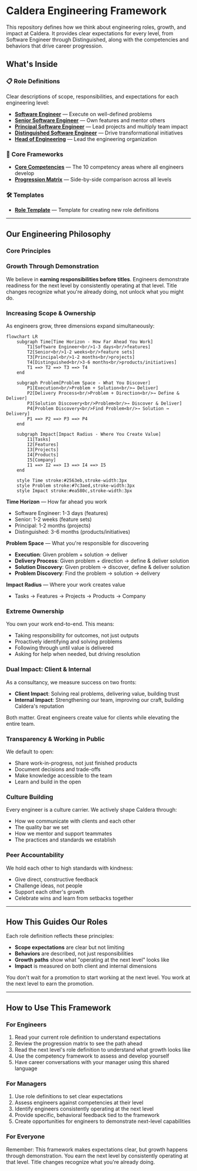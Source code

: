 # Caldera Engineering Framework

This repository defines how we think about engineering roles, growth, and impact at Caldera. It provides clear expectations for every level, from Software Engineer through Distinguished, along with the competencies and behaviors that drive career progression.

## What's Inside

### 📋 Role Definitions
Clear descriptions of scope, responsibilities, and expectations for each engineering level:
- **[Software Engineer](roles/software-engineer.md)** — Execute on well-defined problems
- **[Senior Software Engineer](roles/senior-software-engineer.md)** — Own features and mentor others
- **[Principal Software Engineer](roles/principal-software-engineer.md)** — Lead projects and multiply team impact
- **[Distinguished Software Engineer](roles/distinguished-software-engineer.md)** — Drive transformational initiatives
- **[Head of Engineering](roles/head-of-engineering.md)** — Lead the engineering organization

### 🎯 Core Frameworks
- **[Core Competencies](frameworks/competencies.md)** — The 10 competency areas where all engineers develop
- **[Progression Matrix](frameworks/progression-matrix.md)** — Side-by-side comparison across all levels

### 🛠️ Templates
- **[Role Template](templates/role-template.md)** — Template for creating new role definitions

---

## Our Engineering Philosophy

### Core Principles

### Growth Through Demonstration
We believe in **earning responsibilities before titles**. Engineers demonstrate readiness for the next level by consistently operating at that level. Title changes recognize what you're already doing, not unlock what you might do.

### Increasing Scope & Ownership
As engineers grow, three dimensions expand simultaneously:

```mermaid
flowchart LR
    subgraph Time[Time Horizon - How Far Ahead You Work]
        T1[Software Engineer<br/>1-3 days<br/>features]
        T2[Senior<br/>1-2 weeks<br/>feature sets]
        T3[Principal<br/>1-2 months<br/>projects]
        T4[Distinguished<br/>3-6 months<br/>products/initiatives]
        T1 ==> T2 ==> T3 ==> T4
    end
    
    subgraph Problem[Problem Space - What You Discover]
        P1[Execution<br/>Problem + Solution<br/>→ Deliver]
        P2[Delivery Process<br/>Problem + Direction<br/>→ Define & Deliver]
        P3[Solution Discovery<br/>Problem<br/>→ Discover & Deliver]
        P4[Problem Discovery<br/>Find Problem<br/>→ Solution → Delivery]
        P1 ==> P2 ==> P3 ==> P4
    end
    
    subgraph Impact[Impact Radius - Where You Create Value]
        I1[Tasks]
        I2[Features]
        I3[Projects]
        I4[Products]
        I5[Company]
        I1 ==> I2 ==> I3 ==> I4 ==> I5
    end
    
    style Time stroke:#2563eb,stroke-width:3px
    style Problem stroke:#7c3aed,stroke-width:3px
    style Impact stroke:#ea580c,stroke-width:3px
```

**Time Horizon** — How far ahead you work
- Software Engineer: 1-3 days (features)
- Senior: 1-2 weeks (feature sets)
- Principal: 1-2 months (projects)
- Distinguished: 3-6 months (products/initiatives)

**Problem Space** — What you're responsible for discovering
- **Execution**: Given problem + solution → deliver
- **Delivery Process**: Given problem + direction → define & deliver solution
- **Solution Discovery**: Given problem → discover, define & deliver solution
- **Problem Discovery**: Find the problem → solution → delivery

**Impact Radius** — Where your work creates value
- Tasks → Features → Projects → Products → Company

### Extreme Ownership
You own your work end-to-end. This means:
- Taking responsibility for outcomes, not just outputs
- Proactively identifying and solving problems
- Following through until value is delivered
- Asking for help when needed, but driving resolution

### Dual Impact: Client & Internal
As a consultancy, we measure success on two fronts:
- **Client Impact**: Solving real problems, delivering value, building trust
- **Internal Impact**: Strengthening our team, improving our craft, building Caldera's reputation

Both matter. Great engineers create value for clients while elevating the entire team.

### Transparency & Working in Public
We default to open:
- Share work-in-progress, not just finished products
- Document decisions and trade-offs
- Make knowledge accessible to the team
- Learn and build in the open

### Culture Building
Every engineer is a culture carrier. We actively shape Caldera through:
- How we communicate with clients and each other
- The quality bar we set
- How we mentor and support teammates
- The practices and standards we establish

### Peer Accountability
We hold each other to high standards with kindness:
- Give direct, constructive feedback
- Challenge ideas, not people
- Support each other's growth
- Celebrate wins and learn from setbacks together

---

## How This Guides Our Roles

Each role definition reflects these principles:
- **Scope expectations** are clear but not limiting
- **Behaviors** are described, not just responsibilities
- **Growth paths** show what "operating at the next level" looks like
- **Impact** is measured on both client and internal dimensions

You don't wait for a promotion to start working at the next level. You work at the next level to earn the promotion.

---

## How to Use This Framework

### For Engineers
1. Read your current role definition to understand expectations
2. Review the progression matrix to see the path ahead
3. Read the next level's role definition to understand what growth looks like
4. Use the competency framework to assess and develop yourself
5. Have career conversations with your manager using this shared language

### For Managers
1. Use role definitions to set clear expectations
2. Assess engineers against competencies at their level
3. Identify engineers consistently operating at the next level
4. Provide specific, behavioral feedback tied to the framework
5. Create opportunities for engineers to demonstrate next-level capabilities

### For Everyone
Remember: This framework makes expectations clear, but growth happens through demonstration. You earn the next level by consistently operating at that level. Title changes recognize what you're already doing.